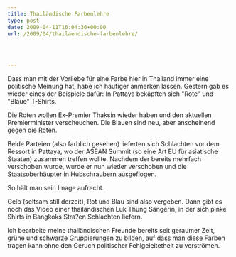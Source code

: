 ```yaml
---
title: Thailändische Farbenlehre
type: post
date: 2009-04-11T16:04:36+00:00
url: /2009/04/thailaendische-farbenlehre/




---
```

Dass man mit der Vorliebe für eine Farbe hier in Thailand immer eine politische Meinung hat, habe ich häufiger anmerken lassen. Gestern gab es wieder eines der Beispiele dafür: In Pattaya bekäpften sich "Rote" und "Blaue" T-Shirts.

Die Roten wollen Ex-Premier Thaksin wieder haben und den aktuellen Premierminister verscheuchen. Die Blauen sind neu, aber anscheinend gegen die Roten.

Beide Parteien (also farblich gesehen) lieferten sich Schlachten vor dem Ressort in Pattaya, wo der <span class="caps">ASEAN</span> Summit (so eine Art EU für asiatische Staaten) zusammen treffen wollte. Nachdem der bereits mehrfach verschoben wurde, wurde er nun wieder verschoben und die Staatsoberhäupter in Hubschraubern ausgeflogen.

So hält man sein Image aufrecht.

Gelb (seltsam still derzeit), Rot und Blau sind also vergeben. Dann gibt es noch das Video einer thailändischen Luk Thung Sängerin, in der sich pinke Shirts in Bangkoks Stra?en Schlachten liefern.

Ich bearbeite meine thailändischen Freunde bereits seit geraumer Zeit, grüne und schwarze Gruppierungen zu bilden, auf dass man diese Farben tragen kann ohne den Geruch politischer Fehlgeleitetheit zu verströmen.
